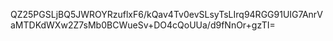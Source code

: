 QZ25PGSLjBQ5JWROYRzuflxF6/kQav4Tv0evSLsyTsLIrq94RGG91UIG7AnrVaMTDKdWXw2Z7sMb0BCWueSv+DO4cQoUUa/d9fNnOr+gzTI=